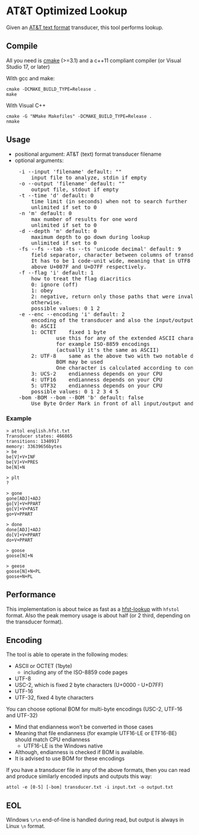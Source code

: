 # AT&T Optimized Lookup
Given an [AT&amp;T text format](https://github.com/hfst/hfst/wiki/HfstFst2Txt) transducer, this tool performs lookup.

## Compile
All you need is [cmake](https://cmake.org/) (>=3.1) and a c++11 compliant compiler (or Visual Studio 17, or later)

With gcc and make:

    cmake -DCMAKE_BUILD_TYPE=Release .
    make
 
With Visual C++
 
    cmake -G "NMake Makefiles" -DCMAKE_BUILD_TYPE=Release .
    nmake

## Usage
 - positional argument: AT&T (text) format transducer filename
 - optional arguments:
<PRE>
    -i --input 'filename' default: ""
        input file to analyze, stdin if empty
    -o --output 'filename' default: ""
        output file, stdout if empty
    -t --time 'd' default: 0
        time limit (in seconds) when not to search further
        unlimited if set to 0
    -n 'm' default: 0
        max number of results for one word
        unlimited if set to 0
    -d --depth 'm' default: 0
        maximum depth to go down during lookup
        unlimited if set to 0
    -fs --fs --tab -ts --ts 'unicode decimal' default: 9
        field separator, character between columns of transducer file
        It has to be 1 code-unit wide, meaning that in UTF8 and UTF16 you cannot use characters
        above U+007F and U+D7FF respectively.
    -f --flag 'i' default: 1
        how to treat the flag diacritics
        0: ignore (off)
        1: obey
        2: negative, return only those paths that were invalid flag-wise but correct analysis
        otherwise.
        possible values: 0 1 2
    -e --enc --encoding 'i' default: 2
        encoding of the transducer and also the input/output
        0: ASCII
        1: OCTET    fixed 1 byte
                use this for any of the extended ASCII character tables
                for example ISO-8859 encodings
                (actually it's the same as ASCII)
        2: UTF-8    same as the above two with two notable differences:
                BOM may be used
                One character is calculated according to continuation bytes
        3: UCS-2    endianness depends on your CPU
        4: UTF16    endianness depends on your CPU
        5: UTF32    endianness depends on your CPU
        possible values: 0 1 2 3 4 5
    -bom -BOM --bom --BOM 'b' default: false
        Use Byte Order Mark in front of all input/output and transducer file.
</PRE>
### Example

    > attol english.hfst.txt
    Transducer states: 466865
    transitions: 1340917
    memory: 33639656bytes
    > be
    be[V]+V+INF
    be[V]+V+PRES
    be[N]+N
    
    > plt
    ?

    > gone
    gone[ADJ]+ADJ
    go[V]+V+PPART
    go[V]+V+PAST
    go+V+PPART

    > done
    done[ADJ]+ADJ
    do[V]+V+PPART
    do+V+PPART

    > goose
    goose[N]+N

    > geese
    goose[N]+N+PL
    goose+N+PL
    
## Performance
This implementation is about twice as fast as a [hfst-lookup](https://github.com/hfst/hfst/wiki/HfstLookUp) with `hfstol` format.
Also the peak memory usage is about half (or 2 third, depending on the transducer format).

## Encoding
The tool is able to operate in the following modes:
 - ASCII or OCTET (1byte)
   - including any of the ISO-8859 code pages
 - UTF-8
 - USC-2, which is fixed 2 byte characters (U+0000 - U+D7FF)
 - UTF-16
 - UTF-32, fixed 4 byte characters

You can choose optional BOM for multi-byte encodings (USC-2, UTF-16 and UTF-32)
 - Mind that endianness won't be converted in those cases
 - Meaning that file endianness (for example UTF16-LE or ETF16-BE) should match CPU endianness
   - UTF16-LE is the Windows native
 - Although, endianness is checked if BOM is available.
 - It is advised to use BOM for these encodings

If you have a transducer file in any of the above formats, then you can read and produce similarly encoded inputs and outputs this way:

    attol -e [0-5] [-bom] transducer.txt -i input.txt -o output.txt
## EOL
Windows `\r\n` end-of-line is handled during read, but output is always in Linux `\n` format.
